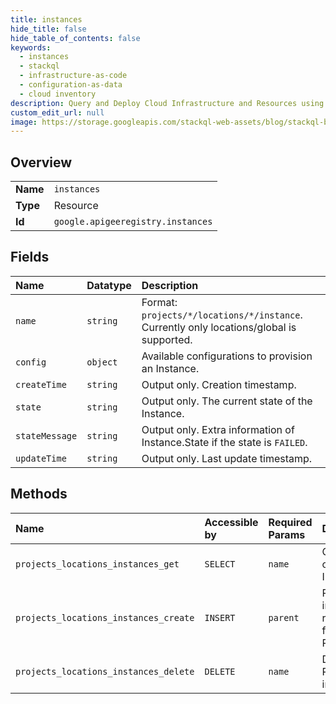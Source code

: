 ```yaml
---
title: instances
hide_title: false
hide_table_of_contents: false
keywords:
  - instances
  - stackql
  - infrastructure-as-code
  - configuration-as-data
  - cloud inventory
description: Query and Deploy Cloud Infrastructure and Resources using SQL
custom_edit_url: null
image: https://storage.googleapis.com/stackql-web-assets/blog/stackql-blog-post-featured-image.png
---
```

  
    

## Overview
<table><tbody>
<tr><td><b>Name</b></td><td><code>instances</code></td></tr>
<tr><td><b>Type</b></td><td>Resource</td></tr>
<tr><td><b>Id</b></td><td><code>google.apigeeregistry.instances</code></td></tr>
</tbody></table>

## Fields
| Name | Datatype | Description |
|:-----|:---------|:------------|
| `name` | `string` | Format: `projects/*/locations/*/instance`. Currently only locations/global is supported. |
| `config` | `object` | Available configurations to provision an Instance. |
| `createTime` | `string` | Output only. Creation timestamp. |
| `state` | `string` | Output only. The current state of the Instance. |
| `stateMessage` | `string` | Output only. Extra information of Instance.State if the state is `FAILED`. |
| `updateTime` | `string` | Output only. Last update timestamp. |
## Methods
| Name | Accessible by | Required Params | Description |
|:-----|:--------------|:----------------|:------------|
| `projects_locations_instances_get` | `SELECT` | `name` | Gets details of a single Instance. |
| `projects_locations_instances_create` | `INSERT` | `parent` | Provisions instance resources for the Registry. |
| `projects_locations_instances_delete` | `DELETE` | `name` | Deletes the Registry instance. |
